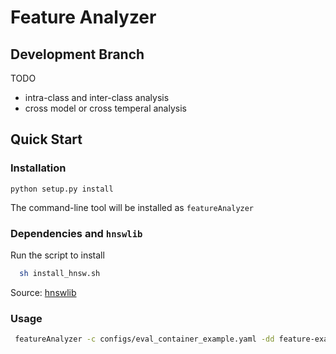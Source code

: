 # Feature Analyzer

## Development Branch
TODO
- intra-class and inter-class analysis
- cross model or cross temperal analysis

## Quick Start

### Installation

```
python setup.py install
```
The command-line tool will be installed as `featureAnalyzer`

### Dependencies and `hnswlib`
Run the script to install
```bash
  sh install_hnsw.sh
```
Source: [hnswlib](https://github.com/nmslib/hnswlib)

### Usage
```bash
 featureAnalyzer -c configs/eval_container_example.yaml -dd feature-examples/container_example/
```
